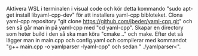 Aktivera WSL i terminalen i visual code och kör detta kommando "sudo apt-get install libyaml-cpp-dev" för att installera yaml-cpp bibloteket. Clona yaml-cpp repository "git clone https://github.com/jbeder/yaml-cpp.git" och sen så går man in på yaml-cpp med "cd yaml-cpp". Skapar en directory som heter build i den så ska man köra "cmake .." och make. Efter det så lägger man in main.cpp och config.yaml och compilerar med kommandot "g++ main.cpp -o yamlparser -lyaml-cpp" och sedan " ./yamlparser<".
